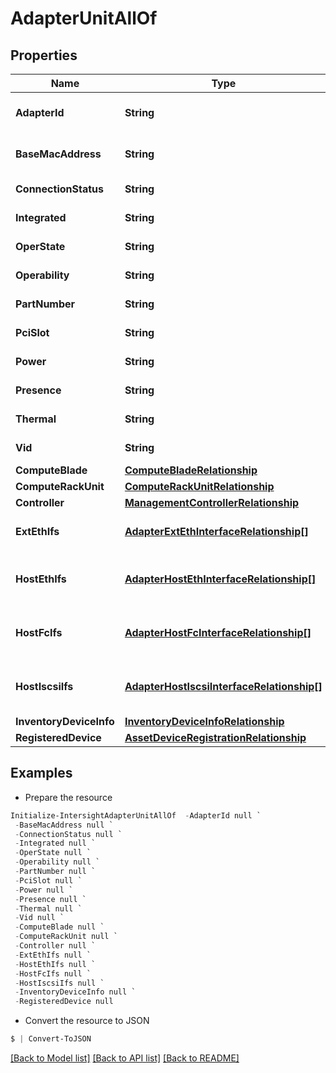 # AdapterUnitAllOf
## Properties

Name | Type | Description | Notes
------------ | ------------- | ------------- | -------------
**AdapterId** | **String** | Unique Identifier of an adapter Unit within a Rack Interface. | [optional] [readonly] 
**BaseMacAddress** | **String** | Original Base Mac address of an adapter unit. | [optional] [readonly] 
**ConnectionStatus** | **String** | Connectivity Status of adapter - A or B or AB. | [optional] [readonly] 
**Integrated** | **String** | Cisco Integrated adapter or other type. | [optional] [readonly] 
**OperState** | **String** | Operational state of an adapter unit. | [optional] [readonly] 
**Operability** | **String** | Operability state of an adapter unit. | [optional] [readonly] 
**PartNumber** | **String** | Part number of an adapter unit. | [optional] [readonly] 
**PciSlot** | **String** | PCIe slot of the adapter in the server. | [optional] [readonly] 
**Power** | **String** | Power state of an adapter unit. | [optional] [readonly] 
**Presence** | **String** | Adapter Unit presence or absence. | [optional] [readonly] 
**Thermal** | **String** | Thermal state of an adapter unit. | [optional] [readonly] 
**Vid** | **String** | Virtual Id of the adapter in the server. | [optional] [readonly] 
**ComputeBlade** | [**ComputeBladeRelationship**](ComputeBladeRelationship.md) |  | [optional] 
**ComputeRackUnit** | [**ComputeRackUnitRelationship**](ComputeRackUnitRelationship.md) |  | [optional] 
**Controller** | [**ManagementControllerRelationship**](ManagementControllerRelationship.md) |  | [optional] 
**ExtEthIfs** | [**AdapterExtEthInterfaceRelationship[]**](AdapterExtEthInterfaceRelationship.md) | An array of relationships to adapterExtEthInterface resources. | [optional] [readonly] 
**HostEthIfs** | [**AdapterHostEthInterfaceRelationship[]**](AdapterHostEthInterfaceRelationship.md) | An array of relationships to adapterHostEthInterface resources. | [optional] [readonly] 
**HostFcIfs** | [**AdapterHostFcInterfaceRelationship[]**](AdapterHostFcInterfaceRelationship.md) | An array of relationships to adapterHostFcInterface resources. | [optional] [readonly] 
**HostIscsiIfs** | [**AdapterHostIscsiInterfaceRelationship[]**](AdapterHostIscsiInterfaceRelationship.md) | An array of relationships to adapterHostIscsiInterface resources. | [optional] [readonly] 
**InventoryDeviceInfo** | [**InventoryDeviceInfoRelationship**](InventoryDeviceInfoRelationship.md) |  | [optional] 
**RegisteredDevice** | [**AssetDeviceRegistrationRelationship**](AssetDeviceRegistrationRelationship.md) |  | [optional] 

## Examples

- Prepare the resource
```powershell
Initialize-IntersightAdapterUnitAllOf  -AdapterId null `
 -BaseMacAddress null `
 -ConnectionStatus null `
 -Integrated null `
 -OperState null `
 -Operability null `
 -PartNumber null `
 -PciSlot null `
 -Power null `
 -Presence null `
 -Thermal null `
 -Vid null `
 -ComputeBlade null `
 -ComputeRackUnit null `
 -Controller null `
 -ExtEthIfs null `
 -HostEthIfs null `
 -HostFcIfs null `
 -HostIscsiIfs null `
 -InventoryDeviceInfo null `
 -RegisteredDevice null
```

- Convert the resource to JSON
```powershell
$ | Convert-ToJSON
```

[[Back to Model list]](../README.md#documentation-for-models) [[Back to API list]](../README.md#documentation-for-api-endpoints) [[Back to README]](../README.md)


